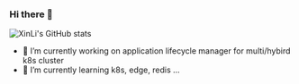 ### Hi there 👋

<!--
**DanielXLee/DanielXLee** is a ✨ _special_ ✨ repository because its `README.md` (this file) appears on your GitHub profile.

Here are some ideas to get you started:

- 🔭 I’m currently working on ...
- 🌱 I’m currently learning ...
- 👯 I’m looking to collaborate on ...
- 🤔 I’m looking for help with ...
- 💬 Ask me about ...
- 📫 How to reach me: ...
- 😄 Pronouns: ...
- ⚡ Fun fact: ...
-->

![XinLi's GitHub stats](https://github-readme-stats.vercel.app/api?username=DanielXLee&theme=cobalt&show_icons=true&count_private=true)
- 🔭 I’m currently working on application lifecycle manager for multi/hybird k8s cluster
- 🌱 I’m currently learning k8s, edge, redis ...
